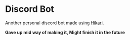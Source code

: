 # Discord Bot

Another personal discord bot made using [Hikari](https://www.hikari-py.dev/).

**Gave up mid way of making it, Might finish it in the future**
